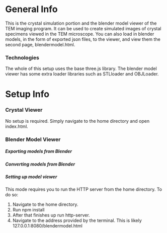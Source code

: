 # General Info

This is the crystal simulation portion  and the blender model viewer of the TEM imaging program.  It can be used to create simulated images of crystal specimens viewed in the TEM microscope.  You can also load in blender models, in the form of exported json files, to the viewer, and view them the second page, blendermodel.html.

### Technologies
The whole of this setup uses the base three.js library.  The blender model viewer has some extra loader libraries such as STLloader and OBJLoader.

# Setup Info

### Crystal Viewer
No setup is required.  Simply navigate to the home directory and open index.html.

### Blender Model Viewer

##### Exporting models from Blender


##### Converting models from Blender


##### Setting up model viewer
This mode requires you to run the HTTP server from the home directory.  To do so:
1. Navigate to the home directory.
2. Run npm install
3. After that finishes up run http-server.
4. Navigate to the address provided by the terminal.  This is likely 127.0.0.1:8080/blendermodel.html
